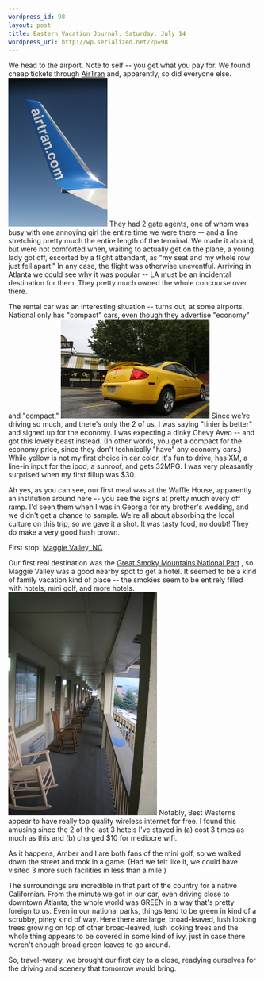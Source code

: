 ```yaml
--- 
wordpress_id: 98
layout: post
title: Eastern Vacation Journal, Saturday, July 14
wordpress_url: http://wp.serialized.net/?p=98
---
```

We head to the airport. Note to self -- you get what you pay for. We found cheap tickets through [AirTran](http://airtran.com/) and, apparently, so did everyone else. ![Airtran Logo](/images/2.jpg "") They had 2 gate agents, one of whom was busy with one annoying girl the entire time we were there -- and a line stretching pretty much the entire length of the terminal. We made it aboard, but were not comforted when, waiting to actually get on the plane, a young lady got off, escorted by a flight attendant, as "my seat and my whole row just fell apart." In any case, the flight was otherwise uneventful.  Arriving in Atlanta we could see why it was popular -- LA must be an incidental destination for them. They pretty much owned the whole concourse over there.

The rental car was an interesting situation -- turns out, at some airports, National only has "compact" cars, even though they advertise "economy" and "compact." ![img](/images/3.jpg "") Since we're driving so much, and there's only the 2 of us, I was saying "tinier is better" and signed up for the economy. I was expecting a dinky Chevy Aveo -- and got this lovely beast instead. (In other words, you get a compact for the economy price, since they don't technically "have" any economy cars.) While yellow is not my first choice in car color, it's fun to drive, has XM, a line-in input for the ipod, a sunroof, and gets 32MPG. I was very pleasantly surprised when my first fillup was $30.

Ah yes, as you can see, our first meal was at the Waffle House, apparently an institution around here -- you see the signs at pretty much every off ramp. I'd seen them when I was in Georgia for my brother's wedding, and we didn't get a chance to sample. We're all about absorbing the local culture on this trip, so we gave it a shot. It was tasty food, no doubt! They do make a very good hash brown.

First stop: [Maggie Valley, NC](http://maps.google.com/maps?f=q&hl=en&geocode=&q=maggie+valley%2C+nc&ie=UTF8&ll=35.659528%2C-83.373871&spn=0.614796%2C1.218109&z=10&iwloc=addr&om=1)

Our first real destination was the [Great Smoky Mountains National Part](http://www.nps.gov/grsm/) , so Maggie Valley was a good nearby spot to get a hotel. It seemed to be a kind of family vacation kind of place -- the smokies seem to be entirely filled with hotels, mini golf, and more hotels. ![Chillin on the porch with the rockers](/images/4.jpg "") Notably, Best Westerns appear to have really top quality wireless internet for free. I found this amusing since the 2 of the last 3 hotels I've stayed in (a) cost 3 times as much as this and (b) charged $10 for mediocre wifi. 

As it happens, Amber and I are both fans of the mini golf, so we walked down the street and took in a game. (Had we felt like it, we could have visited 3 more such facilities in less than a mile.) 

The surroundings are incredible in that part of the country for a native Californian. From the minute we got in our car, even driving close to downtown Atlanta, the whole world was GREEN in a way that's pretty foreign to us. Even in our national parks, things tend to be green in kind of a scrubby, piney kind of way. Here there are large, broad-leaved, lush looking trees growing on top of other broad-leaved, lush looking trees and the whole thing appears to be covered in some kind of ivy, just in case there weren't enough broad green leaves to go around.

So, travel-weary, we brought our first day to a close, readying ourselves for the driving and scenery that tomorrow would bring.

